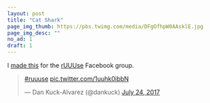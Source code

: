 ```yaml
---
layout: post
title: "Cat Shark"
page_img_thumb: https://pbs.twimg.com/media/DFgOfhpW0AAsklE.jpg
page_img_desc: ""
no_ad: 1
draft: 1
---
```


I <a href="https://www.facebook.com/groups/ruuuse/permalink/1429597290437474/">made this</a> for the <a href="https://www.facebook.com/groups/1144470838950122/">rUUUse</a> Facebook group.

<blockquote class="twitter-tweet" data-lang="en"><p lang="und" dir="ltr"><a href="https://twitter.com/hashtag/ruuuse?src=hash">#ruuuse</a> <a href="https://t.co/1uuhk0ibbN">pic.twitter.com/1uuhk0ibbN</a></p>&mdash; Dan Kuck-Alvarez (@dankuck) <a href="https://twitter.com/dankuck/status/889476902725046276">July 24, 2017</a></blockquote>
<script async src="//platform.twitter.com/widgets.js" charset="utf-8"></script>

